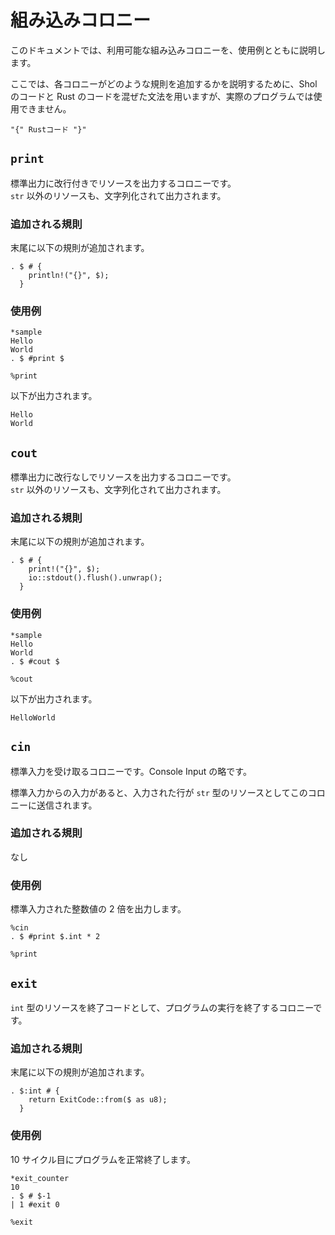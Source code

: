 # 組み込みコロニー

このドキュメントでは、利用可能な組み込みコロニーを、使用例とともに説明します。

ここでは、各コロニーがどのような規則を追加するかを説明するために、Shol のコードと Rust のコードを混ぜた文法を用いますが、実際のプログラムでは使用できません。

```
"{" Rustコード "}"
```

## `print`

標準出力に改行付きでリソースを出力するコロニーです。\
`str` 以外のリソースも、文字列化されて出力されます。

### 追加される規則

末尾に以下の規則が追加されます。

```
. $ # {
    println!("{}", $);
  }
```

### 使用例

```
*sample
Hello
World
. $ #print $

%print
```

以下が出力されます。

```
Hello
World
```

## `cout`

標準出力に改行なしでリソースを出力するコロニーです。\
`str` 以外のリソースも、文字列化されて出力されます。

### 追加される規則

末尾に以下の規則が追加されます。

```
. $ # {
    print!("{}", $);
    io::stdout().flush().unwrap();
  }
```

### 使用例

```
*sample
Hello
World
. $ #cout $

%cout
```

以下が出力されます。

```
HelloWorld
```

## `cin`

標準入力を受け取るコロニーです。Console Input の略です。

標準入力からの入力があると、入力された行が `str` 型のリソースとしてこのコロニーに送信されます。

### 追加される規則

なし

### 使用例

標準入力された整数値の 2 倍を出力します。

```
%cin
. $ #print $.int * 2

%print
```

## `exit`

`int` 型のリソースを終了コードとして、プログラムの実行を終了するコロニーです。

### 追加される規則

末尾に以下の規則が追加されます。

```
. $:int # {
    return ExitCode::from($ as u8);
  }
```

### 使用例

10 サイクル目にプログラムを正常終了します。

```
*exit_counter
10
. $ # $-1
| 1 #exit 0

%exit
```
